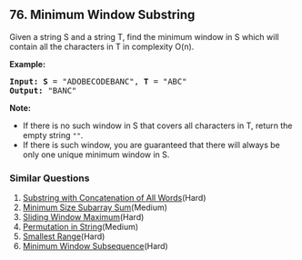 ## 76. Minimum Window Substring

<p>Given a string S and a string T, find the minimum window in S which will contain all the characters in T in complexity O(n).</p>

<p><strong>Example:</strong></p>

<pre>
<strong>Input: S</strong> = &quot;ADOBECODEBANC&quot;, <strong>T</strong> = &quot;ABC&quot;
<strong>Output:</strong> &quot;BANC&quot;
</pre>

<p><strong>Note:</strong></p>

<ul>
	<li>If there is no such window in S that covers all characters in T, return the empty string <code>&quot;&quot;</code>.</li>
	<li>If there is such window, you are guaranteed that there will always be only one unique minimum window in S.</li>
</ul>


### Similar Questions
  1. [Substring with Concatenation of All Words](https://github.com/openset/leetcode/tree/master/solution/substring-with-concatenation-of-all-words)(Hard)
  1. [Minimum Size Subarray Sum](https://github.com/openset/leetcode/tree/master/solution/minimum-size-subarray-sum)(Medium)
  1. [Sliding Window Maximum](https://github.com/openset/leetcode/tree/master/solution/sliding-window-maximum)(Hard)
  1. [Permutation in String](https://github.com/openset/leetcode/tree/master/solution/permutation-in-string)(Medium)
  1. [Smallest Range](https://github.com/openset/leetcode/tree/master/solution/smallest-range)(Hard)
  1. [Minimum Window Subsequence](https://github.com/openset/leetcode/tree/master/solution/minimum-window-subsequence)(Hard)
